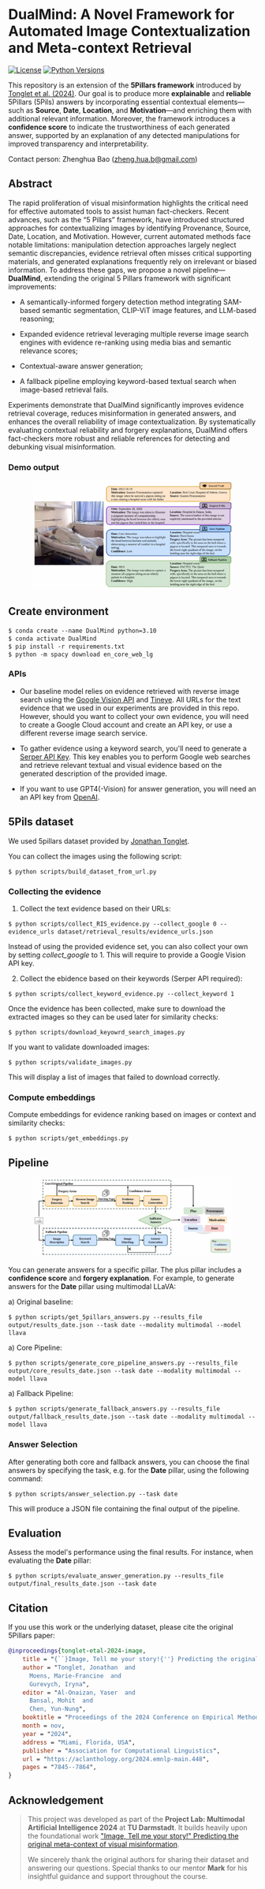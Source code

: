 # DualMind: A Novel Framework for Automated Image Contextualization and Meta-context Retrieval

[![License](https://img.shields.io/github/license/UKPLab/ukp-project-template)](https://opensource.org/licenses/Apache-2.0)
[![Python Versions](https://img.shields.io/badge/Python-3.10-blue.svg?style=flat&logo=python&logoColor=white)](https://www.python.org/)

This repository is an extension of the **5Pillars framework** introduced by [Tonglet et al. (2024)](https://aclanthology.org/2024.emnlp-main.448). Our goal is to produce more **explainable** and **reliable** 5Pillars (5Pils) answers by incorporating essential contextual elements—such as **Source**, **Date**, **Location**, and **Motivation**—and enriching them with additional relevant information. Moreover, the framework introduces a **confidence score** to indicate the trustworthiness of each generated answer, supported by an explanation of any detected manipulations for improved transparency and interpretability.

Contact person: Zhenghua Bao ([zheng.hua.b@gmail.com](mailto:zheng.hua.b@gmail.com))

## Abstract

The rapid proliferation of visual misinformation highlights the critical need for effective automated tools to assist human fact-checkers. Recent advances, such as the “5 Pillars” framework, have introduced structured approaches for contextualizing images by identifying Provenance, Source, Date, Location, and Motivation. However, current automated methods face notable limitations: manipulation detection approaches largely neglect semantic discrepancies, evidence retrieval often misses critical supporting materials, and generated explanations frequently rely on irrelevant or biased information. To address these gaps, we propose a novel pipeline—**DualMind**, extending the original 5 Pillars framework with significant improvements: 

- A semantically-informed forgery detection method integrating SAM-based semantic segmentation, CLIP-ViT image features, and LLM-based reasoning; 

- Expanded evidence retrieval leveraging multiple reverse image search engines with evidence re-ranking using media bias and semantic relevance scores; 

- Contextual-aware answer generation; 

- A fallback pipeline employing keyword-based textual search when image-based retrieval fails. 

Experiments demonstrate that DualMind significantly improves evidence retrieval coverage, reduces misinformation in generated answers, and enhances the overall reliability of image contextualization. By systematically evaluating contextual reliability and forgery explanations, DualMind offers fact-checkers more robust and reliable references for detecting and debunking visual misinformation.

### Demo output

<p align="center">
  <img width="80%" src="figs/1.png" alt="header" />
</p>



## Create environment

```
$ conda create --name DualMind python=3.10
$ conda activate DualMind
$ pip install -r requirements.txt
$ python -m spacy download en_core_web_lg
```

### APIs

- Our baseline model relies on evidence retrieved with reverse image search using the [Google Vision API](https://cloud.google.com/vision/docs/detecting-web) and [Tineye](https://tineye.com/). All URLs for the text evidence that we used in our experiments are provided in this repo. However, should you want to collect your own evidence, you will need to create a Google Cloud account and create an API key, or use a different reverse image search service.

- To gather evidence using a keyword search, you'll need to generate a [Serper API Key](https://serpapi.com/). This key enables you to perform Google web searches and retrieve relevant textual and visual evidence based on the generated description of the provided image.

- If you want to use GPT4(-Vision) for answer generation, you will need an an API key from [OpenAI](https://platform.openai.com/api-keys).

## 5Pils dataset

We used 5pillars dataset provided by [Jonathan Tonglet](mailto:jonathan.tonglet@tu-darmstadt.de).

You can collect the images using the following script:

```
$ python scripts/build_dataset_from_url.py
```

### Collecting the evidence

1) Collect the text evidence based on their URLs:

```
$ python scripts/collect_RIS_evidence.py --collect_google 0 --evidence_urls dataset/retrieval_results/evidence_urls.json 
```

Instead of using the provided evidence set, you can also collect your own by setting *collect_google* to 1. This will require to provide a Google Vision API key. 

2) Collect the ebidence based on their keywords (Serper API required):

```
$ python scripts/collect_keyword_evidence.py --collect_keyword 1
```

Once the evidence has been collected, make sure to download the extracted images so they can be used later for similarity checks:

```
$ python scripts/download_keyowrd_search_images.py
```

If you want to validate downloaded images:

```
$ python scripts/validate_images.py
```

This will display a list of images that failed to download correctly.

###  Compute embeddings 

Compute embeddings for evidence ranking based on images or context and similarity checks:

```
$ python scripts/get_embeddings.py
```

## Pipeline

<p align="center">
  <img width="80%" src="figs/2.png" alt="header" />
</p>

You can generate answers for a specific pillar. The plus pillar includes a **confidence score** and **forgery explanation**. For example, to generate answers for the **Date** pillar using multimodal LLaVA:

a) Original baseline:

```
$ python scripts/get_5pillars_answers.py --results_file output/results_date.json --task date --modality multimodal --model llava
```

a) Core Pipeline:

```
$ python scripts/generate_core_pipeline_answers.py --results_file output/core_results_date.json --task date --modality multimodal --model llava
```

a) Fallback Pipeline:

```
$ python scripts/generate_fallback_answers.py --results_file output/fallback_results_date.json --task date --modality multimodal --model llava
```

### Answer Selection

After generating both core and fallback answers, you can choose the final answers by specifying the task, e.g. for the **Date** pillar, using the following command:

```
$ python scripts/answer_selection.py --task date
```

This will produce a JSON file containing the final output of the pipeline.

## Evaluation

Assess the model's performance using the final results. For instance, when evaluating the **Date** pillar:

```
$ python scripts/evaluate_answer_generation.py --results_file output/final_results_date.json --task date
```
 

## Citation

If you use this work or the underlying dataset, please cite the original 5Pillars paper:

```bibtex 
@inproceedings{tonglet-etal-2024-image,
    title = "{``}Image, Tell me your story!{''} Predicting the original meta-context of visual misinformation",
    author = "Tonglet, Jonathan  and
      Moens, Marie-Francine  and
      Gurevych, Iryna",
    editor = "Al-Onaizan, Yaser  and
      Bansal, Mohit  and
      Chen, Yun-Nung",
    booktitle = "Proceedings of the 2024 Conference on Empirical Methods in Natural Language Processing",
    month = nov,
    year = "2024",
    address = "Miami, Florida, USA",
    publisher = "Association for Computational Linguistics",
    url = "https://aclanthology.org/2024.emnlp-main.448",
    pages = "7845--7864",
}
```



## Acknowledgement

> This project was developed as part of the **Project Lab: Multimodal Artificial Intelligence 2024** at **TU Darmstadt**. It builds heavily upon the foundational work ["Image, Tell me your story!" Predicting the original meta-context of visual misinformation](https://aclanthology.org/2024.emnlp-main.448/).
>
> We sincerely thank the original authors for sharing their dataset and answering our questions. Special thanks to our mentor **Mark** for his insightful guidance and support throughout the course.
